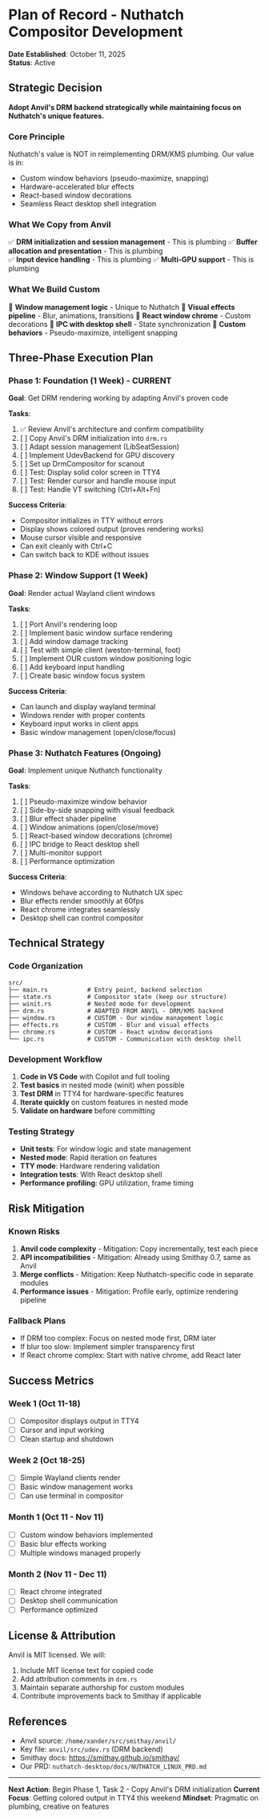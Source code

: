 # Plan of Record - Nuthatch Compositor Development

**Date Established**: October 11, 2025  
**Status**: Active

## Strategic Decision

**Adopt Anvil's DRM backend strategically while maintaining focus on Nuthatch's unique features.**

### Core Principle

Nuthatch's value is NOT in reimplementing DRM/KMS plumbing. Our value is in:

- Custom window behaviors (pseudo-maximize, snapping)
- Hardware-accelerated blur effects
- React-based window decorations
- Seamless React desktop shell integration

### What We Copy from Anvil

✅ **DRM initialization and session management** - This is plumbing
✅ **Buffer allocation and presentation** - This is plumbing  
✅ **Input device handling** - This is plumbing
✅ **Multi-GPU support** - This is plumbing

### What We Build Custom

🎨 **Window management logic** - Unique to Nuthatch
🎨 **Visual effects pipeline** - Blur, animations, transitions
🎨 **React window chrome** - Custom decorations
🎨 **IPC with desktop shell** - State synchronization
🎨 **Custom behaviors** - Pseudo-maximize, intelligent snapping

## Three-Phase Execution Plan

### Phase 1: Foundation (1 Week) - **CURRENT**

**Goal**: Get DRM rendering working by adapting Anvil's proven code

**Tasks**:

1. ✅ Review Anvil's architecture and confirm compatibility
2. [ ] Copy Anvil's DRM initialization into `drm.rs`
3. [ ] Adapt session management (LibSeatSession)
4. [ ] Implement UdevBackend for GPU discovery
5. [ ] Set up DrmCompositor for scanout
6. [ ] Test: Display solid color screen in TTY4
7. [ ] Test: Render cursor and handle mouse input
8. [ ] Test: Handle VT switching (Ctrl+Alt+Fn)

**Success Criteria**:

- Compositor initializes in TTY without errors
- Display shows colored output (proves rendering works)
- Mouse cursor visible and responsive
- Can exit cleanly with Ctrl+C
- Can switch back to KDE without issues

### Phase 2: Window Support (1 Week)

**Goal**: Render actual Wayland client windows

**Tasks**:

1. [ ] Port Anvil's rendering loop
2. [ ] Implement basic window surface rendering
3. [ ] Add window damage tracking
4. [ ] Test with simple client (weston-terminal, foot)
5. [ ] Implement OUR custom window positioning logic
6. [ ] Add keyboard input handling
7. [ ] Create basic window focus system

**Success Criteria**:

- Can launch and display wayland terminal
- Windows render with proper contents
- Keyboard input works in client apps
- Basic window management (open/close/focus)

### Phase 3: Nuthatch Features (Ongoing)

**Goal**: Implement unique Nuthatch functionality

**Tasks**:

1. [ ] Pseudo-maximize window behavior
2. [ ] Side-by-side snapping with visual feedback
3. [ ] Blur effect shader pipeline
4. [ ] Window animations (open/close/move)
5. [ ] React-based window decorations (chrome)
6. [ ] IPC bridge to React desktop shell
7. [ ] Multi-monitor support
8. [ ] Performance optimization

**Success Criteria**:

- Windows behave according to Nuthatch UX spec
- Blur effects render smoothly at 60fps
- React chrome integrates seamlessly
- Desktop shell can control compositor

## Technical Strategy

### Code Organization

```
src/
├── main.rs           # Entry point, backend selection
├── state.rs          # Compositor state (keep our structure)
├── winit.rs          # Nested mode for development
├── drm.rs            # ADAPTED FROM ANVIL - DRM/KMS backend
├── window.rs         # CUSTOM - Our window management logic
├── effects.rs        # CUSTOM - Blur and visual effects
├── chrome.rs         # CUSTOM - React window decorations
└── ipc.rs            # CUSTOM - Communication with desktop shell
```

### Development Workflow

1. **Code in VS Code** with Copilot and full tooling
2. **Test basics** in nested mode (winit) when possible
3. **Test DRM** in TTY4 for hardware-specific features
4. **Iterate quickly** on custom features in nested mode
5. **Validate on hardware** before committing

### Testing Strategy

- **Unit tests**: For window logic and state management
- **Nested mode**: Rapid iteration on features
- **TTY mode**: Hardware rendering validation
- **Integration tests**: With React desktop shell
- **Performance profiling**: GPU utilization, frame timing

## Risk Mitigation

### Known Risks

1. **Anvil code complexity** - Mitigation: Copy incrementally, test each piece
2. **API incompatibilities** - Mitigation: Already using Smithay 0.7, same as Anvil
3. **Merge conflicts** - Mitigation: Keep Nuthatch-specific code in separate modules
4. **Performance issues** - Mitigation: Profile early, optimize rendering pipeline

### Fallback Plans

- If DRM too complex: Focus on nested mode first, DRM later
- If blur too slow: Implement simpler transparency first
- If React chrome complex: Start with native chrome, add React later

## Success Metrics

### Week 1 (Oct 11-18)

- [ ] Compositor displays output in TTY4
- [ ] Cursor and input working
- [ ] Clean startup and shutdown

### Week 2 (Oct 18-25)

- [ ] Simple Wayland clients render
- [ ] Basic window management works
- [ ] Can use terminal in compositor

### Month 1 (Oct 11 - Nov 11)

- [ ] Custom window behaviors implemented
- [ ] Basic blur effects working
- [ ] Multiple windows managed properly

### Month 2 (Nov 11 - Dec 11)

- [ ] React chrome integrated
- [ ] Desktop shell communication
- [ ] Performance optimized

## License & Attribution

Anvil is MIT licensed. We will:

1. Include MIT license text for copied code
2. Add attribution comments in `drm.rs`
3. Maintain separate authorship for custom modules
4. Contribute improvements back to Smithay if applicable

## References

- Anvil source: `/home/xander/src/smithay/anvil/`
- Key file: `anvil/src/udev.rs` (DRM backend)
- Smithay docs: https://smithay.github.io/smithay/
- Our PRD: `nuthatch-desktop/docs/NUTHATCH_LINUX_PRD.md`

---

**Next Action**: Begin Phase 1, Task 2 - Copy Anvil's DRM initialization
**Current Focus**: Getting colored output in TTY4 this weekend
**Mindset**: Pragmatic on plumbing, creative on features
